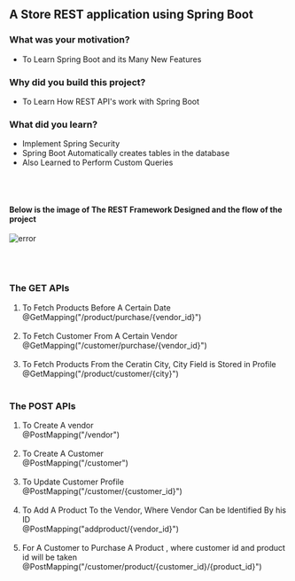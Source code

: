 <h2>
A Store REST application using Spring Boot
</h2>

<h3>What was your motivation?</h3>
<ul>
  <li> To Learn Spring Boot and its Many New Features </li>
</ul>
<h3>Why did you build this project?</h3>
<ul>
  <li> To Learn How REST API's work with Spring Boot</li>
</ul>
<!-- <h3>What problem does it solve?</h3>
<ul>
  <li> To Learn How REST API's work with Spring Boot</li>
</ul> -->
<h3>What did you learn?</h3>
<ul>
  <li> Implement Spring Security </li>
  <li> Spring Boot Automatically creates tables in the database </li>
  <li> Also Learned to Perform Custom Queries </li>
</ul>
<br></br>
<h4> Below is the image of The REST Framework Designed and the flow of the project</h4>

<img src="https://firebasestorage.googleapis.com/v0/b/projects-in-java.appspot.com/o/SpringFrameworkcarg.svg?alt=media&token=8b47c3f4-008b-4115-a753-f65cda84a1ae" alt="error"/>

<br></br>

<h3>The GET APIs</h3>
<ol>
<li>To Fetch Products Before A Certain Date<br>
@GetMapping("/product/purchase/{vendor_id}")</li>
<br>
<li>To Fetch Customer From A Certain Vendor<br>
@GetMapping("/customer/purchase/{vendor_id}")</li>
<br>
<li>To Fetch Products From the Ceratin City, City Field is Stored in Profile<br>
@GetMapping("/product/customer/{city}")</li>
<br>
</ol>
<h3>The POST APIs</h3>
<ol>
<li>To Create A vendor <br> @PostMapping("/vendor")
</li>
<br>
<li> To Create A Customer  <br>  @PostMapping("/customer")
</li>
<br>
<li> To Update Customer Profile <br> @PostMapping("/customer/{customer_id}")
</li>
<br>

<li> To Add A Product To the Vendor, Where Vendor Can be Identified By his ID <br> @PostMapping("addproduct/{vendor_id}")
</li>
<br>
<li> For A Customer to  Purchase A Product , where customer id and product id will be taken <br>     @PostMapping("/customer/product/{customer_id}/{product_id}")
</li>
<br>
</ol>
